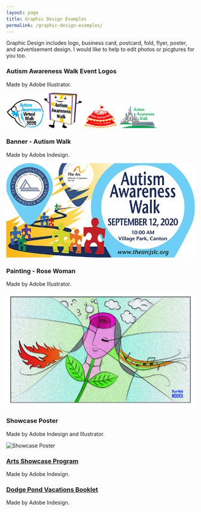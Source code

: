 ```yaml
---
layout: page
title: Graphic Design Examples
permalink: /graphic-design-examples/
---
```


Graphic Design includes logo, business card, postcard, fold, flyer, poster, and advertisement design. I would like to help to edit photos or picgtures for you too. 

### Autism Awareness Walk Event Logos

Made by Adobe Illustrator.

<img src="/images/autismWalkLogoTwoColors.jpg" width="20%" height="auto" margin-right="2%" alt="Autism Walk Event Logo 2020"><img src="/images/bookThemeAWLogo2.jpg" width="20%" height="auto" margin-right="2%" alt="Autism Walk Event Logo 2019"><img src="/images/circusLogo.jpg" width="20%" height="auto" margin-right="2%" alt="Autism Walk Event Logo 2018"><img src="/images/DisnepLogo.png" width="20%" height="auto" margin-right="2%" alt="Autism Walk Event Logo 2017">

### Banner - Autism Walk 

Made by Adobe Indesign.

![Autism Walk Banner](/images/autismWalkBanner.jpg "Autism Walk Banner")

### Painting - Rose Woman

Made by Adobe Illustrator.

![Rose Woman](/images/roseWoman1.jpg "Rose Woman")

### Showcase Poster

Made by Adobe Indesign and Illustrator.

![Showcase Poster](/images/artsShow2017Flyer8.5x11.jpg "Showcase Poster")

### [Arts Showcase Program](/files/artsShowProgram2019.pdf)

Made by Adobe Indesign.

### [Dodge Pond Vacations Booklet](/files/dpBooklet2019.pdf)

Made by Adobe Indesign.
